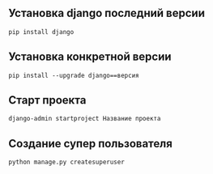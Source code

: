 ## Установка django последний версии
    pip install django

## Установка конкретной версии
    pip install --upgrade django==версия

## Старт проекта
    django-admin startproject Название проекта
    
## Создание супер пользователя
    python manage.py createsuperuser